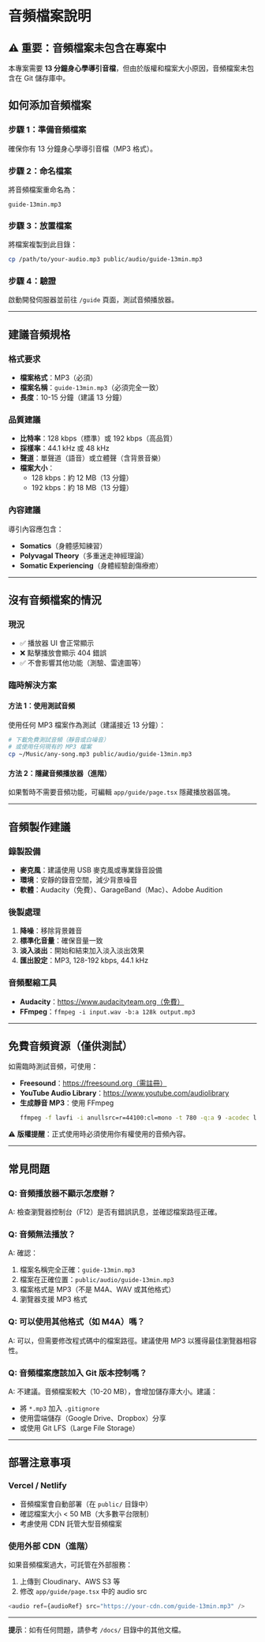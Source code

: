 # 音頻檔案說明

## ⚠️ 重要：音頻檔案未包含在專案中

本專案需要 **13 分鐘身心學導引音檔**，但由於版權和檔案大小原因，音頻檔案未包含在 Git 儲存庫中。

## 如何添加音頻檔案

### 步驟 1：準備音頻檔案

確保你有 13 分鐘身心學導引音檔（MP3 格式）。

### 步驟 2：命名檔案

將音頻檔案重命名為：
```
guide-13min.mp3
```

### 步驟 3：放置檔案

將檔案複製到此目錄：
```bash
cp /path/to/your-audio.mp3 public/audio/guide-13min.mp3
```

### 步驟 4：驗證

啟動開發伺服器並前往 `/guide` 頁面，測試音頻播放器。

---

## 建議音頻規格

### 格式要求
- **檔案格式**：MP3（必須）
- **檔案名稱**：`guide-13min.mp3`（必須完全一致）
- **長度**：10-15 分鐘（建議 13 分鐘）

### 品質建議
- **比特率**：128 kbps（標準）或 192 kbps（高品質）
- **採樣率**：44.1 kHz 或 48 kHz
- **聲道**：單聲道（語音）或立體聲（含背景音樂）
- **檔案大小**：
  - 128 kbps：約 12 MB（13 分鐘）
  - 192 kbps：約 18 MB（13 分鐘）

### 內容建議
導引內容應包含：
- **Somatics**（身體感知練習）
- **Polyvagal Theory**（多重迷走神經理論）
- **Somatic Experiencing**（身體經驗創傷療癒）

---

## 沒有音頻檔案的情況

### 現況
- ✅ 播放器 UI 會正常顯示
- ❌ 點擊播放會顯示 404 錯誤
- ✅ 不會影響其他功能（測驗、雷達圖等）

### 臨時解決方案

#### 方法 1：使用測試音頻
使用任何 MP3 檔案作為測試（建議接近 13 分鐘）：
```bash
# 下載免費測試音頻（靜音或白噪音）
# 或使用任何現有的 MP3 檔案
cp ~/Music/any-song.mp3 public/audio/guide-13min.mp3
```

#### 方法 2：隱藏音頻播放器（進階）
如果暫時不需要音頻功能，可編輯 `app/guide/page.tsx` 隱藏播放器區塊。

---

## 音頻製作建議

### 錄製設備
- **麥克風**：建議使用 USB 麥克風或專業錄音設備
- **環境**：安靜的錄音空間，減少背景噪音
- **軟體**：Audacity（免費）、GarageBand（Mac）、Adobe Audition

### 後製處理
1. **降噪**：移除背景雜音
2. **標準化音量**：確保音量一致
3. **淡入淡出**：開始和結束加入淡入淡出效果
4. **匯出設定**：MP3, 128-192 kbps, 44.1 kHz

### 音頻壓縮工具
- **Audacity**：https://www.audacityteam.org（免費）
- **FFmpeg**：`ffmpeg -i input.wav -b:a 128k output.mp3`

---

## 免費音頻資源（僅供測試）

如需臨時測試音頻，可使用：
- **Freesound**：https://freesound.org（需註冊）
- **YouTube Audio Library**：https://www.youtube.com/audiolibrary
- **生成靜音 MP3**：使用 FFmpeg
  ```bash
  ffmpeg -f lavfi -i anullsrc=r=44100:cl=mono -t 780 -q:a 9 -acodec libmp3lame silence.mp3
  ```

⚠️ **版權提醒**：正式使用時必須使用你有權使用的音頻內容。

---

## 常見問題

### Q: 音頻播放器不顯示怎麼辦？
A: 檢查瀏覽器控制台（F12）是否有錯誤訊息，並確認檔案路徑正確。

### Q: 音頻無法播放？
A: 確認：
1. 檔案名稱完全正確：`guide-13min.mp3`
2. 檔案在正確位置：`public/audio/guide-13min.mp3`
3. 檔案格式是 MP3（不是 M4A、WAV 或其他格式）
4. 瀏覽器支援 MP3 格式

### Q: 可以使用其他格式（如 M4A）嗎？
A: 可以，但需要修改程式碼中的檔案路徑。建議使用 MP3 以獲得最佳瀏覽器相容性。

### Q: 音頻檔案應該加入 Git 版本控制嗎？
A: 不建議。音頻檔案較大（10-20 MB），會增加儲存庫大小。建議：
- 將 `*.mp3` 加入 `.gitignore`
- 使用雲端儲存（Google Drive、Dropbox）分享
- 或使用 Git LFS（Large File Storage）

---

## 部署注意事項

### Vercel / Netlify
- 音頻檔案會自動部署（在 `public/` 目錄中）
- 確認檔案大小 < 50 MB（大多數平台限制）
- 考慮使用 CDN 託管大型音頻檔案

### 使用外部 CDN（進階）
如果音頻檔案過大，可託管在外部服務：
1. 上傳到 Cloudinary、AWS S3 等
2. 修改 `app/guide/page.tsx` 中的 audio src
```typescript
<audio ref={audioRef} src="https://your-cdn.com/guide-13min.mp3" />
```

---

**提示**：如有任何問題，請參考 `/docs/` 目錄中的其他文檔。
